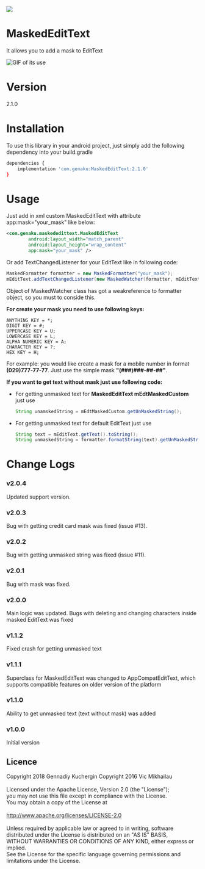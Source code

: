 [![](https://jitpack.io/v/genaku/MaskedEditText.svg)](https://jitpack.io/#genaku/MaskedEditText)

# MaskedEditText

It allows you to add a mask to EditText

![GIF of its use](https://github.com/genaku/MaskedEditText/blob/master/resources/masked_edit_text.gif)

# Version

2.1.0

# Installation

To use this library in your android project, just simply add the following dependency into your build.gradle

```sh
dependencies {
    implementation 'com.genaku:MaskedEditText:2.1.0'
}
```

# Usage

Just add in xml custom MaskedEditText with attribute app:mask="your_mask" like below:

```xml
<com.genaku.maskededittext.MaskedEditText
        android:layout_width="match_parent"
        android:layout_height="wrap_content"
        app:mask="your_mask" />
```
Or add TextChangedListener for your EditText like in following code:

```java
MaskedFormatter formatter = new MaskedFormatter("your_mask");
mEditText.addTextChangedListener(new MaskedWatcher(formatter, mEditText));
```
Object of MaskedWatcher class has got a weakreference to formatter object, so you must to conside this.
 
**For create your mask you need to use following keys:**
```
ANYTHING KEY = *;
DIGIT KEY = #;
UPPERCASE KEY = U;
LOWERCASE KEY = L;
ALPHA NUMERIC KEY = A;
CHARACTER KEY = ?;
HEX KEY = H;
```

For example: you would like create a mask for a mobile number in format **(029)777-77-77**. Just use the simple mask **"(###)###-##-##"**.

**If you want to get text without mask just use following code:**
 - For getting unmasked text for **MaskedEditText mEdtMaskedCustom** just use
 
    ```java
    String unamskedString = mEdtMaskedCustom.getUnMaskedString();
    ```
 - For getting unmasked text for default EditText just use
 
    ```java
    String text = mEditText.getText().toString();
    String unmaskedString = formatter.formatString(text).getUnMaskedString();
    ```

# Change Logs

### v2.0.4

Updated support version.

### v2.0.3

Bug with getting сredit сard mask was fixed (issue #13).

### v2.0.2
 
Bug with getting unmasked string was fixed (issue #11).

### v2.0.1
 
Bug with mask was fixed.
 
### v2.0.0

Main logic was updated. Bugs with deleting and changing characters inside masked EditText was fixed

### v1.1.2

Fixed crash for getting unmasked text

### v1.1.1

Superclass for MaskedEditText was changed to AppCompatEditText, which supports compatible features on older version of the platform

### v1.1.0

Ability to get unmasked text (text without mask) was added

### v1.0.0

Initial version

## Licence
Copyright 2018 Gennadiy Kuchergin
Copyright 2016 Vic Mikhailau<br />
<br />
Licensed under the Apache License, Version 2.0 (the "License");<br />
you may not use this file except in compliance with the License.<br />
You may obtain a copy of the License at<br />
<br />
   http://www.apache.org/licenses/LICENSE-2.0<br />
<br />
Unless required by applicable law or agreed to in writing, software<br />
distributed under the License is distributed on an "AS IS" BASIS,<br />
WITHOUT WARRANTIES OR CONDITIONS OF ANY KIND, either express or implied.<br />
See the License for the specific language governing permissions and<br />
limitations under the License.

